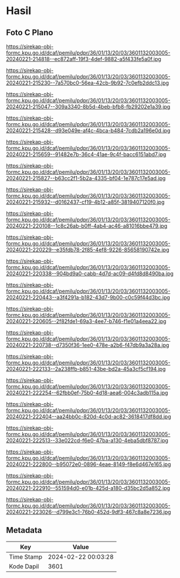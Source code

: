 # Hasil

## Foto C Plano

https://sirekap-obj-formc.kpu.go.id/dcaf/pemilu/pdpr/36/01/13/20/03/3601132003005-20240221-214818--ec872aff-19f3-4def-9882-a5f433fe5a0f.jpg

https://sirekap-obj-formc.kpu.go.id/dcaf/pemilu/pdpr/36/01/13/20/03/3601132003005-20240221-215230--7a570bc0-56ea-42cb-9b92-7c0efb2ddc13.jpg

https://sirekap-obj-formc.kpu.go.id/dcaf/pemilu/pdpr/36/01/13/20/03/3601132003005-20240221-215047--309a3340-8b5d-4beb-bfb8-fb29202e1a39.jpg

https://sirekap-obj-formc.kpu.go.id/dcaf/pemilu/pdpr/36/01/13/20/03/3601132003005-20240221-215428--d93e049e-af4c-4bca-b484-7cdb2a196e0d.jpg

https://sirekap-obj-formc.kpu.go.id/dcaf/pemilu/pdpr/36/01/13/20/03/3601132003005-20240221-215659--91482e7b-36c4-41ae-9c4f-bacc6151abd7.jpg

https://sirekap-obj-formc.kpu.go.id/dcaf/pemilu/pdpr/36/01/13/20/03/3601132003005-20240221-215827--b63cc2f1-5b2a-4335-bf04-1e787c17e5ad.jpg

https://sirekap-obj-formc.kpu.go.id/dcaf/pemilu/pdpr/36/01/13/20/03/3601132003005-20240221-215932--d0162437-cf19-4b12-a85f-3819407120f0.jpg

https://sirekap-obj-formc.kpu.go.id/dcaf/pemilu/pdpr/36/01/13/20/03/3601132003005-20240221-220108--1c8c26ab-b0ff-4ab4-ac46-a81016bbe479.jpg

https://sirekap-obj-formc.kpu.go.id/dcaf/pemilu/pdpr/36/01/13/20/03/3601132003005-20240221-220229--e35fdb78-2f85-4ef8-9226-85658190742e.jpg

https://sirekap-obj-formc.kpu.go.id/dcaf/pemilu/pdpr/36/01/13/20/03/3601132003005-20240221-220338--904bd9a0-cabb-4d7d-ac09-d4fd8d8490ba.jpg

https://sirekap-obj-formc.kpu.go.id/dcaf/pemilu/pdpr/36/01/13/20/03/3601132003005-20240221-220443--a3f4291a-b182-43d7-9b00-c0c59f44d3bc.jpg

https://sirekap-obj-formc.kpu.go.id/dcaf/pemilu/pdpr/36/01/13/20/03/3601132003005-20240221-220605--2f82fde1-69a3-4ee7-b746-f1e01a4eea22.jpg

https://sirekap-obj-formc.kpu.go.id/dcaf/pemilu/pdpr/36/01/13/20/03/3601132003005-20240221-220738--d7350f36-1ee0-478e-a2b6-f47db9a3a28a.jpg

https://sirekap-obj-formc.kpu.go.id/dcaf/pemilu/pdpr/36/01/13/20/03/3601132003005-20240221-222133--2a238ffb-b851-43be-bd2a-45a3cf5cf194.jpg

https://sirekap-obj-formc.kpu.go.id/dcaf/pemilu/pdpr/36/01/13/20/03/3601132003005-20240221-222254--62fbb0ef-75b0-4d18-aea6-004c3adb115a.jpg

https://sirekap-obj-formc.kpu.go.id/dcaf/pemilu/pdpr/36/01/13/20/03/3601132003005-20240221-222404--aa24bb0c-820d-4c0d-ac82-3618417df8dd.jpg

https://sirekap-obj-formc.kpu.go.id/dcaf/pemilu/pdpr/36/01/13/20/03/3601132003005-20240221-222513--33e022cd-f6e0-47ba-a130-4eba5dbf8787.jpg

https://sirekap-obj-formc.kpu.go.id/dcaf/pemilu/pdpr/36/01/13/20/03/3601132003005-20240221-222800--b95072e0-0896-4eae-8149-f8e6d467e165.jpg

https://sirekap-obj-formc.kpu.go.id/dcaf/pemilu/pdpr/36/01/13/20/03/3601132003005-20240221-222910--551594d0-e01b-425d-a180-d35bc2d5a852.jpg

https://sirekap-obj-formc.kpu.go.id/dcaf/pemilu/pdpr/36/01/13/20/03/3601132003005-20240221-223026--d799e3c1-76b0-452d-9df3-467c8a8e7236.jpg


## Metadata

| Key        | Value               |
| ---------- | ------------------- |
| Time Stamp | 2024-02-22 00:03:28 |
| Kode Dapil | 3601                |



